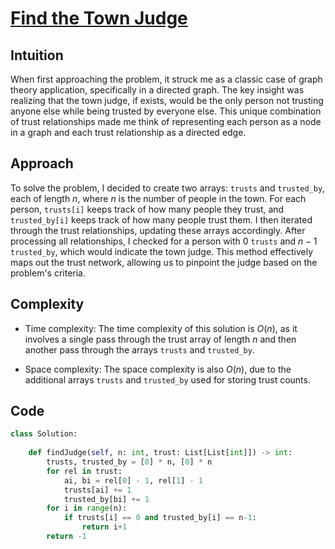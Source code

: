 # [Find the Town Judge](https://leetcode.com/problems/find-the-town-judge/)

## Intuition
When first approaching the problem, it struck me as a classic case of graph theory application, specifically in a directed graph. The key insight was realizing that the town judge, if exists, would be the only person not trusting anyone else while being trusted by everyone else. This unique combination of trust relationships made me think of representing each person as a node in a graph and each trust relationship as a directed edge.

## Approach
To solve the problem, I decided to create two arrays: `trusts` and `trusted_by`, each of length $n$, where $n$ is the number of people in the town. For each person, `trusts[i]` keeps track of how many people they trust, and `trusted_by[i]` keeps track of how many people trust them. I then iterated through the trust relationships, updating these arrays accordingly. After processing all relationships, I checked for a person with $0$ `trusts` and $n-1$ `trusted_by`, which would indicate the town judge. This method effectively maps out the trust network, allowing us to pinpoint the judge based on the problem's criteria.

## Complexity
- Time complexity: The time complexity of this solution is $O(n)$, as it involves a single pass through the trust array of length $n$ and then another pass through the arrays `trusts` and `trusted_by`.

- Space complexity: The space complexity is also $O(n)$, due to the additional arrays `trusts` and `trusted_by` used for storing trust counts.

## Code
```python
class Solution:
    
    def findJudge(self, n: int, trust: List[List[int]]) -> int:
        trusts, trusted_by = [0] * n, [0] * n
        for rel in trust:
            ai, bi = rel[0] - 1, rel[1] - 1
            trusts[ai] += 1
            trusted_by[bi] += 1
        for i in range(n):
            if trusts[i] == 0 and trusted_by[i] == n-1:
                return i+1
        return -1

```
